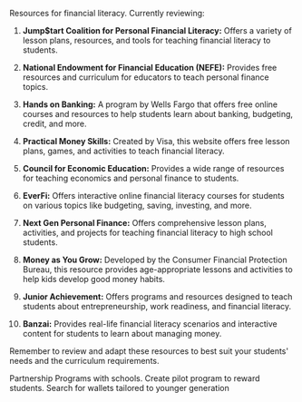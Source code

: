 Resources for financial literacy. Currently reviewing:

1. **Jump$tart Coalition for Personal Financial Literacy:** Offers a variety of lesson plans, resources, and tools for teaching financial literacy to students.

2. **National Endowment for Financial Education (NEFE):** Provides free resources and curriculum for educators to teach personal finance topics.

3. **Hands on Banking:** A program by Wells Fargo that offers free online courses and resources to help students learn about banking, budgeting, credit, and more.

4. **Practical Money Skills:** Created by Visa, this website offers free lesson plans, games, and activities to teach financial literacy.

5. **Council for Economic Education:** Provides a wide range of resources for teaching economics and personal finance to students.

6. **EverFi:** Offers interactive online financial literacy courses for students on various topics like budgeting, saving, investing, and more.

7. **Next Gen Personal Finance:** Offers comprehensive lesson plans, activities, and projects for teaching financial literacy to high school students.

8. **Money as You Grow:** Developed by the Consumer Financial Protection Bureau, this resource provides age-appropriate lessons and activities to help kids develop good money habits.

9. **Junior Achievement:** Offers programs and resources designed to teach students about entrepreneurship, work readiness, and financial literacy.

10. **Banzai:** Provides real-life financial literacy scenarios and interactive content for students to learn about managing money.

Remember to review and adapt these resources to best suit your students' needs and the curriculum requirements.

Partnership Programs with schools.
Create pilot program to reward students.
Search for wallets tailored to younger generation